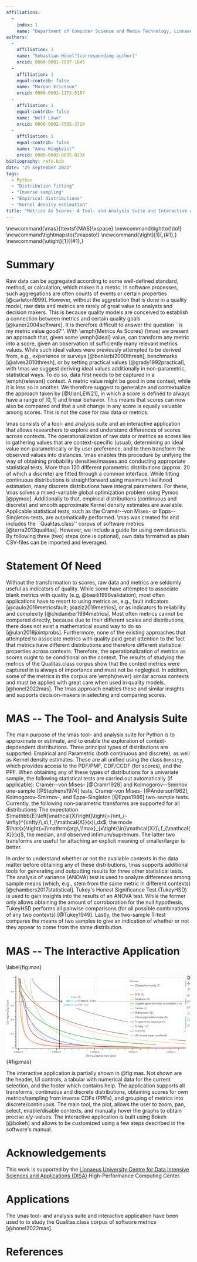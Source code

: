 ```yaml
---
affiliations: 
  - 
    index: 1
    name: "Department of Computer Science and Media Technology, Linnaeus University, Sweden"
authors: 
  - 
    affiliation: 1
    name: "Sebastian Hönel^[corresponding author]"
    orcid: 0000-0001-7937-1645
  - 
    affiliation: 1
    equal-contrib: false
    name: "Morgan Ericsson"
    orcid: 0000-0003-1173-5187
  - 
    affiliation: 1
    equal-contrib: false
    name: "Welf Löwe"
    orcid: 0000-0002-7565-3714
  - 
    affiliation: 1
    equal-contrib: false
    name: "Anna Wingkvist"
    orcid: 0000-0002-0835-823X
bibliography: refs.bib
date: "29 September 2022"
tags: 
  - Python
  - "Distribution fitting"
  - "Inverse sampling"
  - "Empirical distributions"
  - "Kernel density estimation"
title: "Metrics As Scores: A Tool- and Analysis Suite and Interactive Application for Exploring Context-Dependent Distributions"
---
```



\newcommand{\mas}{\textsf{MAS}\xspace}
\newcommand\tightto{\!\to\!}
\newcommand\tightmapsto{\!\mapsto\!}
\newcommand{\tight}[1]{\,{#1}\,}
\newcommand{\utight}[1]{{#1}\,}


# Summary
<!-- A summary describing the high-level functionality and purpose of the software for a diverse, non-specialist audience. -->
<!-- Mention (if applicable) a representative set of past or ongoing research projects using the software and recent scholarly publications enabled by it. -->

<!-- Short introduction into the problem, then -->
Raw data can be aggregated according to some well-defined standard, method, or calculation, which makes it a metric.
In software processes, such aggregations are often counts of events or certain properties [@carleton1999].
However, without the aggretation that is done in a quality model, raw data and metrics are rarely of great value to analysts and decision makers. This is because quality models are conceived to establish a connection between metrics and certain quality goals [@kaner2004software].
It is therefore difficult to answer the question ``is my metric value good?''.
With \emph{Metrics As Scores} (\mas) we present an approach that, given some \emph{ideal} value, can transform any metric into a score, given an observation of sufficiently many relevant metrics values.
While such ideal values were previously attempted to be derived from, e.g., experience or surveys [@benlarbi2000thresh], benchmarks [@alves2010thresh], or by setting practical values [@grady1992practical], with \mas we suggest deriving ideal values additionally in non-parametric, statistical ways.
To do so, data first needs to be captured in a \emph{relevant} context. A metric value might be good in one context, while it is less so in another.
We therefore suggest to generalize and contextualize the approach taken by [@UlanLEW21], in which a score is defined to always have a range of $[0,1]$ and linear behavior.
This means that scores can now also be compared and that a unit change in any score is equally valuable among scores.
This is not the case for raw data or metrics.


\mas consists of a tool- and analysis suite and an interactive application that allows researchers to explore and understand differences of scores across contexts.
The operationalization of raw data or metrics as scores lies in gathering values that are context-specific (usual), determining an ideal value non-parametrically or by user preference, and to then transform the observed values into distances.
\mas enables this procedure by unifying the way of obtaining probability densities/masses and conducting appropriate statistical tests.
More than $120$ different parametric distributions (approx. $20$ of which a discrete) are fitted through a common interface.
While fitting continuous distributions is straightforward using maximum likelihood estimation, many discrete distributions have integral parameters. For these, \mas solves a mixed-variable global optimization problem using Pymoo [@pymoo].
Additionally to that, empirical distributions (continuous and discrete) and smooth approximate Kernel density estimates are available. Applicable statistical tests, such as the Cramér--von Mises- or Epps--Singleton-tests, are automatically performed.
\mas was created for and includes the ``Qualitas.class'' corpus of software metrics [@terra2013qualitas].
However, we include a guide for using own datasets. By following three (two) steps (one is optional), own data formatted as plain CSV-files can be imported and leveraged.



# Statement Of Need
<!-- A Statement of need section that clearly illustrates the research purpose of the software and places it in the context of related work. -->
Without the transformation to scores, raw data and metrics are seldomly useful as indicators of quality.
While some have attempted to associate blank metrics with quality (e.g, @basili1996validation), most often applications have to resort to using metrics as, e.g., fault indicators [@caulo2019metricsfault; @aziz2019metrics], or as indicators fo reliability and complexity [@chidamber1994metrics].
Most often metrics cannot be compared directly, because due to their different scales and distributions, there does not exist a mathematical sound way to do so [@ulan2018jointprobs].
Furthermore, none of the existing approaches that attempted to associate metrics with quality paid great attention to the fact that metrics have different distributions and therefore different statistical properties across contexts.
Therefore, the operationalization of metrics as scores ought to be conditional on the context.
The results of studying the metrics of the Qualitas.class corpus show that the context metrics were captured in is always of importance and must not be neglegted.
In addition, some of the metrics in the corpus are \emph{never} similar across contexts and must be applied with great care when used in quality models. [@honel2022mas].
The \mas approach enables these and similar insights and supports decision-makers in selecting and comparing scores.


# MAS -- The Tool- and Analysis Suite
<!-- Here, we go into detail about distribution fitting and statistical tests. -->
The main purpose of the \mas tool- and analysis suite for Python is to approximate or estimate, and to enable the exploration of context-depdendent distributions.
Three principal types of distributions are supported: Empirical and Parametric (both continuous and discrete), as well as Kernel density estimates.
These are all unified using the class `Density`, which provides access to the PDF/PMF, CDF/CCDF (for scores), and the PPF.
When obtaining any of these types of distributions for a univariate sample, the following statistical tests are carried out automatically (if applicable): Cramér--von Mises- [@Cramr1928] and Kolmogorov--Smirnov one-sample [@Stephens1974] tests, Cramér-von Mises- [@Anderson1962], Kolmogorov–Smirnov-, and Epps–Singleton [@Epps1986] two-sample tests.
Currently, the following non-parametric transforms are supported for all distributions: The expectation $\mathbb{E}\left[\mathcal{X}\right]\tight{=}\int_{-\infty}^{\infty}\,x\,f_{\mathcal{X}}(x)\,dx$, the mode $\hat{x}\tight{=}\mathrm{arg\,\!max}_{x\tight{\in}\mathcal{X}}\,f_{\mathcal{X}}(x)$, the median, and observed infimum/supremum.
The latter two transforms are useful for attaching an explicit meaning of smaller/larger is better.

In order to understand whether or not the available contexts in the data matter before obtaining any of these distributions, \mas supports additional tools for generating and outputting results for three other statistical tests.
The analysis of variance (ANOVA) test is used to analyze differences among sample means (which, e.g., stem from the same metric in different contexts) [@chambers2017statistical].
Tukey's Honest Significance Test (TukeyHSD) is used to gain insights into the results of an ANOVA test. While the former only allows obtaining the amount of corroboration for the null hypothesis, TukeyHSD performs all pairwise comparisons (for all possible combinations of any two contexts) [@Tukey1949].
Lastly, the two-sample T-test compares the means of two samples to give an indication of whether or not they appear to come from the same distribution.



# MAS -- The Interactive Application
<!-- Here, we will introduce the actual application. Also, the application hosted under https://metrics-as-scores.ml/ is *an* actual application of the QCC. -->

\label{fig:mas}

![Main plot area of the application ``Metrics As Scores''. Using the Qualitas.class corpus, metrics values of own applications can be scored against the corpus' domains. Shown are the CCDFs (scores) of the fitted parametric distributions for the metric TLOC transformed using the infimum (per domain). Available online: <https://metrics-as-scores.ml/>.](MAS.png){#fig:mas}

The interactive application is partially shown in @fig:mas. Not shown are the header, UI controls, a tabular with numerical data for the current selection, and the footer which contains help.
The application supports all transforms, continuous and discrete distributions, obtaining scores for own metrics/sampling from inverse CDFs (PPFs), and grouping of metrics into discrete/continuous.
The main tool, the plot, allows the user to zoom, pan, select, enable/disable contexts, and manually hover the graphs to obtain precise $x$/$y$-values.
The interactive application is built using Bokeh [@bokeh] and allows to be customized using a few steps described in the software's manual.




<!-- # Related Work
<!-- We will not have this section unless otherwise requested, because the text is already richely interspersed with references where appropriate. -->
<!-- A list of key references, including to other software addressing related needs. Note that the references should include full names of venues, e.g., journals and conferences, not abbreviations only understood in the context of a specific discipline. -->


# Acknowledgements
<!-- Acknowledgement of any financial support. -->
This work is supported by the [Linnaeus University Centre for Data Intensive Sciences and Applications (DISA)](https://lnu.se/forskning/sok-forskning/linnaeus-university-centre-for-data-intensive-sciences-and-applications) High-Performance Computing Center.


# Applications

The \mas tool- and analysis suite and interactive application have been used to to study the Qualitas.class corpus of software metrics [@honel2022mas].



# References